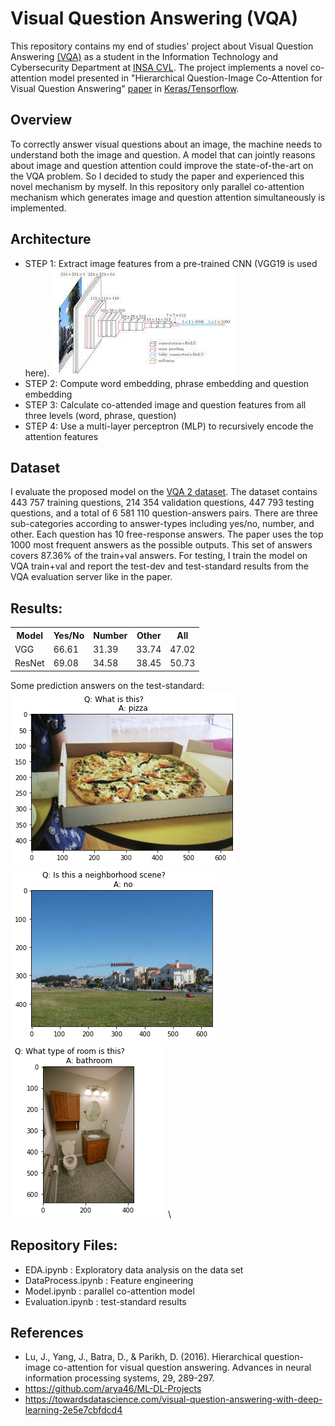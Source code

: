# Visual Question Answering (VQA)
This repository contains my end of studies' project about Visual Question Answering [(VQA)](https://visualqa.org/) 
as a student in the Information Technology and Cybersecurity Department at [INSA CVL](https://insa-centrevaldeloire.fr/). The project implements 
a novel co-attention model presented in "Hierarchical Question-Image Co-Attention for Visual Question Answering" [paper](https://arxiv.org/abs/1606.00061)
in [Keras/Tensorflow](https://www.tensorflow.org/).

## Overview
To correctly answer visual questions about an image, the machine needs to understand both the image and question. A model that can 
jointly reasons about image and question attention could improve the state-of-the-art on the VQA problem. So I decided to study the paper and experienced
this novel mechanism by myself. In this repository only parallel co-attention mechanism which generates
image and question attention simultaneously is implemented.

## Architecture
* STEP 1: Extract image features from a pre-trained CNN (VGG19 is used here).
![Alt text](./images/VGG.jpg?raw=true "VGG architecture")
* STEP 2: Compute word embedding, phrase embedding and question embedding
* STEP 3: Calculate co-attended image and question features from all three levels (word, phrase, question)
* STEP 4: Use a multi-layer perceptron (MLP) to recursively encode the attention features

## Dataset
I evaluate the proposed model on the [VQA 2 dataset](https://visualqa.org/download.html). 
The dataset contains 443 757 training questions, 214 354 validation questions, 447 793 testing questions, 
and a total of 6 581 110 question-answers pairs. There are three sub-categories according to answer-types including 
yes/no, number, and other. Each question has 10 free-response answers. The paper uses the top 1000 most frequent answers as the possible outputs. 
This set of answers covers 87.36% of the train+val answers. For testing, I train the model on VQA train+val and 
report the test-dev and test-standard results from the VQA evaluation server like in the paper. 

## Results:
<table>
  <tr>
    <th> Model </th>
    <th> Yes/No </th>
    <th> Number </th>
	<th> Other  </th>
	<th> All </th>
  </tr>
  <tr>
    <td> VGG </td>
    <td> 66.61 </td>
    <td> 31.39 </td>
	<td> 33.74 </td>
	<td> 47.02 </td>
  </tr>
  <tr>
    <td> ResNet </td>
    <td> 69.08 </td>
    <td> 34.58 </td>
	<td> 38.45 </td>
	<td> 50.73 </td>
  </tr>
</table>

Some prediction answers on the test-standard: \
![Alt text](./images/example1.png?raw=true "Example 1") \
![Alt text](./images/example2.png?raw=true "Example 2") \
![Alt text](./images/example3.png?raw=true "Example 3") \

## Repository Files:
* EDA.ipynb : Exploratory data analysis on the data set
* DataProcess.ipynb : Feature engineering
* Model.ipynb : parallel co-attention model
* Evaluation.ipynb : test-standard results

## References
* Lu, J., Yang, J., Batra, D., & Parikh, D. (2016). Hierarchical question-image co-attention for visual question answering. Advances in neural information processing systems, 29, 289-297.
* https://github.com/arya46/ML-DL-Projects
* https://towardsdatascience.com/visual-question-answering-with-deep-learning-2e5e7cbfdcd4
































